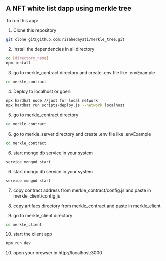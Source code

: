 ## A NFT white list dapp using merkle tree

To run this app:

1. Clone this repository

```sh
git clone git@github.com:rizahedayati/merkle_tree.git
```

2. Install the dependencies in all directory

```sh
cd [directory_name]
npm install
```

3. go to merkle_contract directory and create .env file like .envExample

```sh
cd merkle_contract
```

4. Deploy to localhost or goerli

```sh
npx hardhat node //just for local network
npx hardhat run scripts/deploy.js --network localhost
```

5. go to merkle_contract directory

```sh
cd merkle_contract
```

6. go to merkle_server directory and create .env file like .envExample

```sh
cd merkle_contract
```

6. start mongo db service in your system

```sh
service mongod start
```

6. start mongo db service in your system

```sh
service mongod start
```

7. copy contract address from merkle_contract/config.js and paste in merkle_client/config.js

8. copy artifacs directory from merkle_contract and paste in merkle_client

9. go to merkle_client directory

```sh
cd merkle_client
```

10. start the client app

```sh
npm run dev
```

10. open your browser in http://localhost:3000
